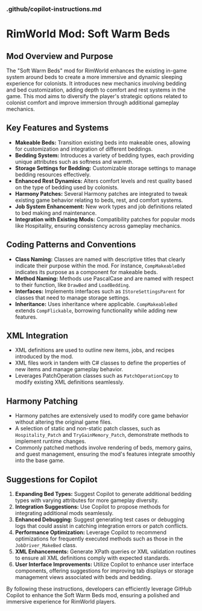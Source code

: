 ### .github/copilot-instructions.md

# RimWorld Mod: Soft Warm Beds

## Mod Overview and Purpose

The "Soft Warm Beds" mod for RimWorld enhances the existing in-game system around beds to create a more immersive and dynamic sleeping experience for colonists. It introduces new mechanics involving bedding and bed customization, adding depth to comfort and rest systems in the game. This mod aims to diversify the player's strategic options related to colonist comfort and improve immersion through additional gameplay mechanics.

## Key Features and Systems

- **Makeable Beds:** Transition existing beds into makeable ones, allowing for customization and integration of different beddings.
- **Bedding System:** Introduces a variety of bedding types, each providing unique attributes such as softness and warmth.
- **Storage Settings for Bedding:** Customizable storage settings to manage bedding resources effectively.
- **Enhanced Rest Dynamics:** Alters comfort levels and rest quality based on the type of bedding used by colonists.
- **Harmony Patches:** Several Harmony patches are integrated to tweak existing game behavior relating to beds, rest, and comfort systems.
- **Job System Enhancement:** New work types and job definitions related to bed making and maintenance.
- **Integration with Existing Mods:** Compatibility patches for popular mods like Hospitality, ensuring consistency across gameplay mechanics.

## Coding Patterns and Conventions

- **Class Naming:** Classes are named with descriptive titles that clearly indicate their purpose within the mod. For instance, `CompMakeableBed` indicates its purpose as a component for makeable beds.
- **Method Naming:** Methods use PascalCase and are named with respect to their function, like `DrawBed` and `LoadBedding`.
- **Interfaces:** Implements interfaces such as `IStoreSettingsParent` for classes that need to manage storage settings.
- **Inheritance:** Uses inheritance where applicable. `CompMakeableBed` extends `CompFlickable`, borrowing functionality while adding new features.

## XML Integration

- XML definitions are used to outline new items, jobs, and recipes introduced by the mod.
- XML files work in tandem with C# classes to define the properties of new items and manage gameplay behavior.
- Leverages PatchOperation classes such as `PatchOperationCopy` to modify existing XML definitions seamlessly.

## Harmony Patching

- Harmony patches are extensively used to modify core game behavior without altering the original game files.
- A selection of static and non-static patch classes, such as `Hospitality_Patch` and `TryGainMemory_Patch`, demonstrate methods to implement runtime changes.
- Commonly patched methods involve rendering of beds, memory gains, and guest management, ensuring the mod's features integrate smoothly into the base game.

## Suggestions for Copilot

1. **Expanding Bed Types:** Suggest Copilot to generate additional bedding types with varying attributes for more gameplay diversity.
2. **Integration Suggestions:** Use Copilot to propose methods for integrating additional mods seamlessly.
3. **Enhanced Debugging:** Suggest generating test cases or debugging logs that could assist in catching integration errors or patch conflicts.
4. **Performance Optimization:** Leverage Copilot to recommend optimizations for frequently executed methods such as those in the `JobDriver_MakeBed` class.
5. **XML Enhancements:** Generate XPath queries or XML validation routines to ensure all XML definitions comply with expected standards.
6. **User Interface Improvements:** Utilize Copilot to enhance user interface components, offering suggestions for improving tab displays or storage management views associated with beds and bedding.
  
By following these instructions, developers can efficiently leverage GitHub Copilot to enhance the Soft Warm Beds mod, ensuring a polished and immersive experience for RimWorld players.
